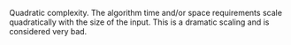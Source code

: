 Quadratic complexity. The algorithm time and/or space requirements scale quadratically with the size of the input. This is a dramatic scaling and is considered very bad.